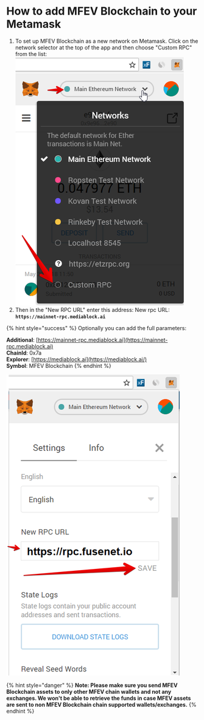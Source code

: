 # How to add MFEV Blockchain to your Metamask

1. To set up MFEV Blockchain as a new network on Metamask. Click on the network selector at the top of the app and then choose "Custom RPC" from the list: ![](../../.gitbook/assets/etz1%20%281%29.png)
2. Then in the "New RPC URL" enter this address: New rpc URL: **`https://mainnet-rpc.mediablock.ai`**

{% hint style="success" %}
Optionally you can add the full parameters:

**Additional**: [https://mainnet-rpc.mediablock.ai](https://mainnet-rpc.mediablock.ai)  
**ChainId**: 0x7a  
**Explorer**: [https://mediablock.ai](https://mediablock.ai/)  
**Symbol**: MFEV Blockchain
{% endhint %}

![](../../.gitbook/assets/ez2.png)

{% hint style="danger" %}
**Note: Please make sure you send MFEV Blockchain assets to only other MFEV chain wallets and not any exchanges. We won't be able to retrieve the funds in case MFEV assets are sent to non MFEV Blockchain chain supported wallets/exchanges.**
{% endhint %}
